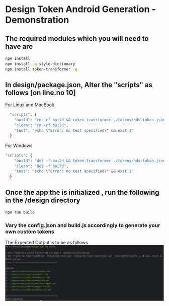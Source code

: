 # Design Token Android Generation - Demonstration

## The required modules which you will need to have are
```bash
npm install
npm install -g style-dictionary
npm install token-transformer -g
```

## In design/package.json, Alter the "scripts" as follows [on line.no 10]

For Linux and MacBook
```bash
  "scripts": {
    "build": "rm -rf build && token-transformer ./tokens/hds-token.json ./tokens/hds-token-transformer.json --resolveReferences=false && node ./build.js",
    "clean": "rm -rf build",
    "test": "echo \"Error: no test specified\" && exit 1"
  }
```

For Windows 
```bash
"scripts": {
    "build": "del -f build && token-transformer ./tokens/hds-token.json ./tokens/hds-token-transformer.json --resolveReferences=false && node ./build.js",
    "clean": "del -f build",
    "test": "echo \"Error: no test specified\" && exit 1"
  }
```


## Once the app the is initialized , run the following in the /design directory

```bash
npm run build 
```

### Vary the config.json and build.js accordingly to generate your own custom tokens

The Expected Output is to be as follows
![Alt text](design-tokens.png)
